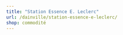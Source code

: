 ```yaml
---
title: "Station Essence E. Leclerc"
url: /dainville/station-essence-e-leclerc/
shop: commodité
---
```

